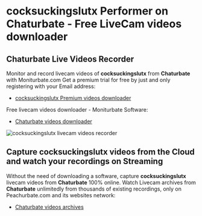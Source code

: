 # cocksuckingslutx Performer on Chaturbate - Free LiveCam videos downloader

## Chaturbate Live Videos Recorder

Monitor and record livecam videos of **cocksuckingslutx** from **Chaturbate** with Moniturbate.com
Get a premium trial for free by just and only registering with your Email address:
* [cocksuckingslutx Premium videos downloader](https://moniturbate.com/request-demo-licence-key.html)

Free livecam videos downloader - Moniturbate Software:
* [Chaturbate videos downloader](https://moniturbate.com/moniturbate-download-software.html)

![cocksuckingslutx livecam videos recorder](https://peachurnet.com/templates/moniturbate-software.png)


## Capture cocksuckingslutx videos from the Cloud and watch your recordings on Streaming

Without the need of downloading a software, capture **cocksuckingslutx** livecam videos from **Chaturbate** 100% online.
Watch Livecam archives from **Chaturbate** unlimitedly from thousands of existing recordings, only on Peachurbate.com and its websites network:
* [Chaturbate videos archives](https://peachurnet.com/)